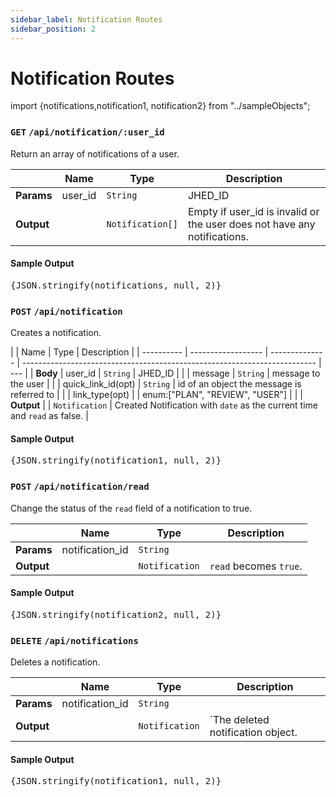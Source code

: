 ```yaml
---
sidebar_label: Notification Routes
sidebar_position: 2
---
```


# Notification Routes

import {notifications,notification1, notification2} from "../sampleObjects";

### `GET` `/api/notification/:user_id`

Return an array of notifications of a user.

|            | Name    | Type             | Description                                                              |
| ---------- | ------- | ---------------- | ------------------------------------------------------------------------ |
| **Params** | user_id | `String`         | JHED_ID                                                                  |
| **Output** |         | `Notification[]` | Empty if user_id is invalid or the user does not have any notifications. |

#### Sample Output

<samp>
  <pre>{JSON.stringify(notifications, null, 2)}</pre>
</samp>

### `POST` `/api/notification`

Creates a notification.

|            | Name               | Type           | Description                                                               |
| ---------- | ------------------ | -------------- | ------------------------------------------------------------------------- | --- |
| **Body**   | user_id            | `String`       | JHED_ID                                                                   |
|            | message            | `String`       | message to the user                                                       |
|            | quick_link_id(opt) | `String`       | id of an object the message is referred to                                |
|            | link_type(opt)     |                | enum:["PLAN", "REVIEW", "USER"]                                           |     |
| **Output** |                    | `Notification` | Created Notification with `date` as the current time and `read` as false. |

#### Sample Output

<samp>
  <pre>{JSON.stringify(notification1, null, 2)}</pre>
</samp>

### `POST` `/api/notification/read`

Change the status of the `read` field of a notification to true.

|            | Name            | Type           | Description            |
| ---------- | --------------- | -------------- | ---------------------- |
| **Params** | notification_id | `String`       |                        |
| **Output** |                 | `Notification` | `read` becomes `true`. |

#### Sample Output

<samp>
  <pre>{JSON.stringify(notification2, null, 2)}</pre>
</samp>

### `DELETE` `/api/notifications`

Deletes a notification.

|            | Name            | Type           | Description                       |
| ---------- | --------------- | -------------- | --------------------------------- |
| **Params** | notification_id | `String`       |                                   |
| **Output** |                 | `Notification` | `The deleted notification object. |

#### Sample Output

<samp>
  <pre>{JSON.stringify(notification1, null, 2)}</pre>
</samp>
